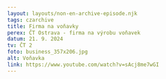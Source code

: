 ```yaml
---
layout: layouts/non-en-archive-episode.njk
tags: czarchive
title: Firma na voňavky
perex: ČT Ostrava - firma na výrobu voňavek
datum: 21. 9. 2024
tv: ČT 2
foto: business_357x206.jpg
alt: Voňavka
link: https://www.youtube.com/watch?v=sAcj8me7wGI
---
```


